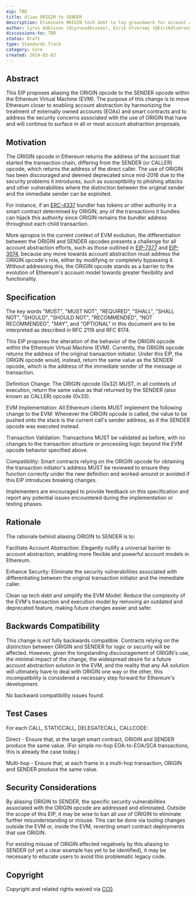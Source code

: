 ```yaml
---
eip: TBD
title: Alias ORIGIN to SENDER
description: Eliminate ORIGIN tech debt to lay groundwork for account abstraction and close security holes
author: Cyrus Adkisson (@cyrusadkisson), Eirik Ulversøy (@EirikUlversoy)
discussions-to: TBD
status: Draft
type: Standards Track
category: Core
created: 2024-03-03
---
```


## Abstract

This EIP proposes aliasing the ORIGIN opcode to the SENDER opcode within the Ethereum Virtual Machine (EVM). The purpose of this change is to move Ethereum closer to enabling account abstraction by harmonizing the treatment of externally owned accounts (EOAs) and smart contracts and to address the security concerns associated with the use of ORIGIN that have and will continue to surface in all or most account abstraction proposals. 

## Motivation

The ORIGIN opcode in Ethereum returns the address of the account that started the transaction chain, differing from the SENDER (or CALLER) opcode, which returns the address of the direct caller. The use of ORIGIN has been discouraged and deemed deprecated since mid-2016 due to the security problems it introduces, such as susceptibility to phishing attacks and other vulnerabilities where the distinction between the original sender and the immediate sender can be exploited.

For instance, if an [ERC-4337](https://eips.ethereum.org/EIPS/eip-4337) bundler has tokens or other authority in a smart contract determined by ORIGIN, any of the transactions it bundles can hijack this authority since ORIGIN remains the bundler address throughout each child transaction.

More apropos in the current context of EVM evolution, the differentiation between the ORIGIN and SENDER opcodes presents a challenge for all account abstraction efforts, such as those outlined in [EIP-7377](https://eips.ethereum.org/EIPS/eip-7377) and [EIP-3074](https://eips.ethereum.org/EIPS/eip-3074), because any move towards account abstraction must address the ORIGIN opcode's role, either by modifying or completely bypassing it. Without addressing this, the ORIGIN opcode stands as a barrier to the evolution of Ethereum's account model towards greater flexibility and functionality.

## Specification

The key words "MUST", "MUST NOT", "REQUIRED", "SHALL", "SHALL NOT", "SHOULD", "SHOULD NOT", "RECOMMENDED", "NOT RECOMMENDED", "MAY", and "OPTIONAL" in this document are to be interpreted as described in RFC 2119 and RFC 8174.

This EIP proposes the alteration of the behavior of the ORIGIN opcode within the Ethereum Virtual Machine (EVM). Currently, the ORIGIN opcode returns the address of the original transaction initiator. Under this EIP, the ORIGIN opcode would, instead, return the same value as the SENDER opcode, which is the address of the immediate sender of the message or transaction.

Definition Change: The ORIGIN opcode (0x32) MUST, in all contexts of execution, return the same value as that returned by the SENDER (also known as CALLER) opcode (0x33).

EVM Implementation: All Ethereum clients MUST implement the following change to the EVM: Whenever the ORIGIN opcode is called, the value to be pushed onto the stack is the current call's sender address, as if the SENDER opcode was executed instead.

Transaction Validation: Transactions MUST be validated as before, with no changes to the transaction structure or processing logic beyond the EVM opcode behavior specified above.

Compatibility: Smart contracts relying on the ORIGIN opcode for obtaining the transaction initiator's address MUST be reviewed to ensure they function correctly under the new definition and worked-around or avoided if this EIP introduces breaking changes.

Implementers are encouraged to provide feedback on this specification and report any potential issues encountered during the implementation or testing phases.

## Rationale

The rationale behind aliasing ORIGIN to SENDER is to:

Facilitate Account Abstraction: Elegantly nullify a universal barrier to account abstraction, enabling more flexible and powerful account models in Ethereum.

Enhance Security: Eliminate the security vulnerabilities associated with differentiating between the original transaction initiator and the immediate caller.

Clean up tech debt and simplify the EVM Model: Reduce the complexity of the EVM's transaction and execution model by removing an outdated and deprecated feature, making future changes easier and safer.

## Backwards Compatibility

This change is not fully backwards compatible. Contracts relying on the distinction between ORIGIN and SENDER for logic or security will be affected. However, given the longstanding discouragement of ORIGIN's use, the minimal impact of the change, the widespread desire for a future account abstraction solution in the EVM, and the reality that any AA solution will ultimately have to deal with ORIGIN one way or the other, this incompatibility is considered a necessary step forward for Ethereum's development.

No backward compatibility issues found.

## Test Cases

For each CALL, STATICCALL, DELEGATECALL, CALLCODE:

Direct - Ensure that, at the target smart contract, ORIGIN and SENDER produce the same value. (For simple no-hop EOA-to-EOA/SCA transactions, this is already the case today.)

Multi-hop - Ensure that, at each frame in a multi-hop transaction, ORIGIN and SENDER produce the same value.

## Security Considerations

By aliasing ORIGIN to SENDER, the specific security vulnerabilities associated with the ORIGIN opcode are addressed and eliminated. Outside the scope of this EIP, it may be wise to ban all use of ORIGIN to eliminate further misunderstanding or misuse. This can be done via tooling changes outside the EVM or, inside the EVM, reverting smart contract deployments that use ORIGIN.

For existing misuse of ORIGIN affected negatively by this aliasing to SENDER (of yet a clear example has yet to be identified), it may be necessary to educate users to avoid this problematic legacy code.

## Copyright

Copyright and related rights waived via [CC0](../LICENSE.md).
